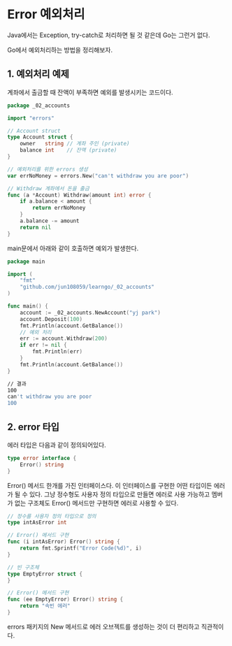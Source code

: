 # Error 예외처리

Java에서는 Exception, try-catch로 처리하면 될 것 같은데 Go는 그런거 없다.

Go에서 예외처리하는 방법을 정리해보자.

## 1. 예외처리 예제

계좌에서 출금할 때 잔액이 부족하면 예외를 발생시키는 코드이다.

```go
package _02_accounts

import "errors"

// Account struct
type Account struct {
	owner   string // 계좌 주인 (private)
	balance int    // 잔액 (private)
}

// 예외처리를 위한 errors 생성
var errNoMoney = errors.New("can't withdraw you are poor")

// Withdraw 계좌에서 돈을 출금
func (a *Account) Withdraw(amount int) error {
	if a.balance < amount {
		return errNoMoney
	}
	a.balance -= amount
	return nil
}
```

main문에서 아래와 같이 호출하면 예외가 발생한다.

```go
package main

import (
	"fmt"
	"github.com/jun108059/learngo/_02_accounts"
)

func main() {
	account := _02_accounts.NewAccount("yj park")
	account.Deposit(100)
	fmt.Println(account.GetBalance())
	// 예외 처리
	err := account.Withdraw(200)
	if err != nil {
		fmt.Println(err)
	}
	fmt.Println(account.GetBalance())
}
```

```bash
// 결과
100
can't withdraw you are poor
100
```

## 2. error 타입

에러 타입은 다음과 같이 정의되어있다.

```go
type error interface {
    Error() string
}
```

Error() 메서드 한개를 가진 인터페이스다. 이 인터페이스를 구현한 어떤 타입이든 에러가 될 수 있다. 그냥 정수형도 사용자 정의 타입으로 만들면 에러로 사용 가능하고 멤버가 없는 구조체도 Error() 메서드만 구현하면 에러로 사용할 수 있다.

```go
// 정수를 사용자 정의 타입으로 정의
type intAsError int

// Error() 메서드 구현
func (i intAsError) Error() string {
    return fmt.Sprintf("Error Code(%d)", i)
}

// 빈 구조체
type EmptyError struct {
}

// Error() 메서드 구현
func (ee EmptyError) Error() string {
    return "속빈 에러"
}
```

errors 패키지의 New 메서드로 에러 오브젝트를 생성하는 것이 더 편리하고 직관적이다.